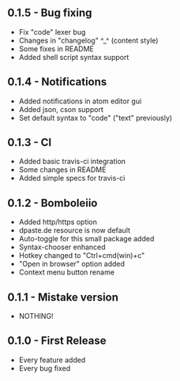 ## 0.1.5 - Bug fixing
* Fix "code" lexer bug
* Changes in "changelog" ^_^ (content style)
* Some fixes in README
* Added shell script syntax support

## 0.1.4 - Notifications
* Added notifications in atom editor gui
* Added json, cson support
* Set default syntax to "code" ("text" previously)

## 0.1.3 - CI
* Added basic travis-ci integration
* Some changes in README
* Added simple specs for travis-ci

## 0.1.2 - Bomboleiio
* Added http/https option
* dpaste.de resource is now default
* Auto-toggle for this small package added
* Syntax-chooser enhanced
* Hotkey changed to "Ctrl+cmd(win)+c"
* "Open in browser" option added
* Context menu button rename

## 0.1.1 - Mistake version
* NOTHING!

## 0.1.0 - First Release
* Every feature added
* Every bug fixed
